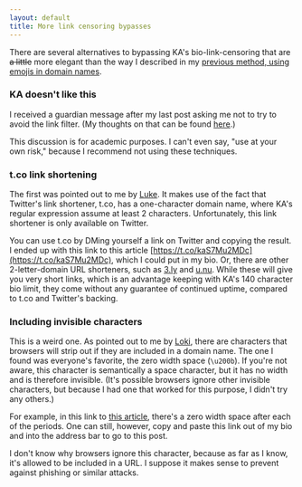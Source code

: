 ```yaml
---
layout: default
title: More link censoring bypasses
---
```


There are several alternatives to bypassing KA's bio-link-censoring that are ~~a little~~ more elegant than the way I described in my [previous method, using emojis in domain names](emoji-link-censoring-bypass).

### KA doesn't like this

I received a guardian message after my last post asking me not to try to avoid the link filter. (My thoughts on that can be found [here](link-censoring-guardian-message).)

This discussion is for academic purposes. I can't even say, "use at your own risk," because I recommend not using these techniques.

### t.co link shortening

The first was pointed out to me by [Luke](https://khanacademy.org/profile/kaid_933093676418892226040682). It makes use of the fact that Twitter's link shortener, t.co, has a one-character domain name, where KA's regular expression assume at least 2 characters. Unfortunately, this link shortener is only available on Twitter.

You can use t.co by DMing yourself a link on Twitter and copying the result. I ended up with this link to this article [https://t.co/kaS7Mu2MDc](https://t.co/kaS7Mu2MDc), which I could put in my bio. Or, there are other 2-letter-domain URL shorteners, such as [3.ly](http://3.ly/) and [u.nu](https://u.nu/). While these will give you very short links, which is an advantage keeping with KA's 140 character bio limit, they come without any guarantee of continued uptime, compared to t.co and Twitter's backing.

### Including invisible characters

This is a weird one. As pointed out to me by [Loki](https://khanacademy.org/profile/kaid_1167230140884859457175747), there are characters that browsers will strip out if they are included in a domain name. The one I found was everyone's favorite, the zero width space (`\u200b`). If you're not aware, this character is semantically a space character, but it has no width and is therefore invisible. (It's possible browsers ignore other invisible characters, but because I had one that worked for this purpose, I didn't try any others.)

For example, in this link to [this article](https://matthiassaihttam.​github.​io/ka-hearth/posts/more-link-censoring-bypasses), there's a zero width space after each of the periods. One can still, however, copy and paste this link out of my bio and into the address bar to go to this post.

I don't know why browsers ignore this character, because as far as I know, it's allowed to be included in a URL. I suppose it makes sense to prevent against phishing or similar attacks.
